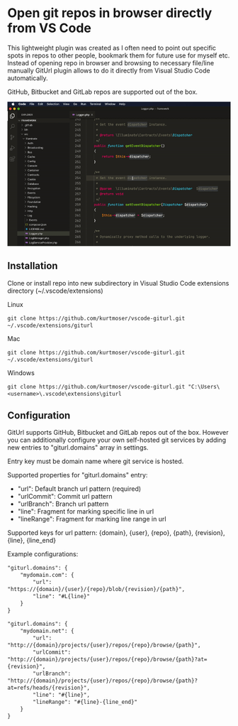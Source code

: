 # Open git repos in browser directly from VS Code

This lightweight plugin was created as I often need to point out specific spots in repos to other people, bookmark them for future use for myself etc. Instead of opening repo in browser and browsing to necessary file/line manually GitUrl plugin allows to do it directly from Visual Studio Code automatically.

GitHub, Bitbucket and GitLab repos are supported out of the box.

![Animated screenshot of GitUrl in use](./assets/vscode-giturl-demo.gif)

## Installation

Clone or install repo into new subdirectory in Visual Studio Code extensions directory (~/.vscode/extensions)

Linux
```
git clone https://github.com/kurtmoser/vscode-giturl.git ~/.vscode/extensions/giturl
```

Mac
```
git clone https://github.com/kurtmoser/vscode-giturl.git ~/.vscode/extensions/giturl
```

Windows
```
git clone https://github.com/kurtmoser/vscode-giturl.git "C:\Users\<username>\.vscode\extensions\giturl
```

## Configuration

GitUrl supports GitHub, Bitbucket and GitLab repos out of the box. However you can additionally configure your own self-hosted git services by adding new entries to "giturl.domains" array in settings.

Entry key must be domain name where git service is hosted.

Supported properties for "giturl.domains" entry:
- "url": Default branch url pattern (required)
- "urlCommit": Commit url pattern
- "urlBranch": Branch url pattern
- "line": Fragment for marking specific line in url
- "lineRange": Fragment for marking line range in url

Supported keys for url pattern:
{domain}, {user}, {repo}, {path},  {revision}, {line}, {line_end}

Example configurations:
```
"giturl.domains": {
    "mydomain.com": {
        "url": "https://{domain}/{user}/{repo}/blob/{revision}/{path}",
        "line": "#L{line}"
    }
}
```
```
"giturl.domains": {
    "mydomain.net": {
        "url": "http://{domain}/projects/{user}/repos/{repo}/browse/{path}",
        "urlCommit": "http://{domain}/projects/{user}/repos/{repo}/browse/{path}?at={revision}",
        "urlBranch": "http://{domain}/projects/{user}/repos/{repo}/browse/{path}?at=refs/heads/{revision}",
        "line": "#{line}",
        "lineRange": "#{line}-{line_end}"
    }
}
```

